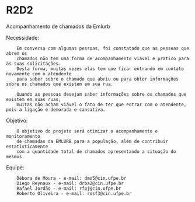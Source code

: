 # R2D2
Acompanhamento de chamados da Emlurb

Necessidade:

		Em conversa com algumas pessoas, foi constatado que as pessoas que abrem os
		chamados não tem uma forma de acompanhamento viável e pratico para as suas solicitações.
		Desta forma, muitas vezes elas tem que ficar entrando em contato novamente com o atendente
		para saber sobre o chamado que abriu ou para obter informações sobre os chamados que existem em sua rua. 
		
		Quando as pessoas desejam saber informações sobre os chamados que existem em suas ruas,
		muitas não acham viável o fato de ter que entrar com o atendente, pois a ligação é demorada e cansativa.

Objetivo:

		O objetivo do projeto será otimizar o acompanhamento e monitoramento
		de chamadas da EMLURB para a população, além de contribuir estatisticamente
		com a quantidade total de chamados apresentando a situação do mesmos. 

Equipe:

		Débora de Moura - e-mail: dmo5@cin.ufpe.br
		Diego Reynaux - e-mail: drba2@cin.ufpe.br
		Rafael Jordão - e-mail: rfpj@cin.ufpe.br
		Roberto Oliveira - e-mail: rosf3@cin.ufpe.br
